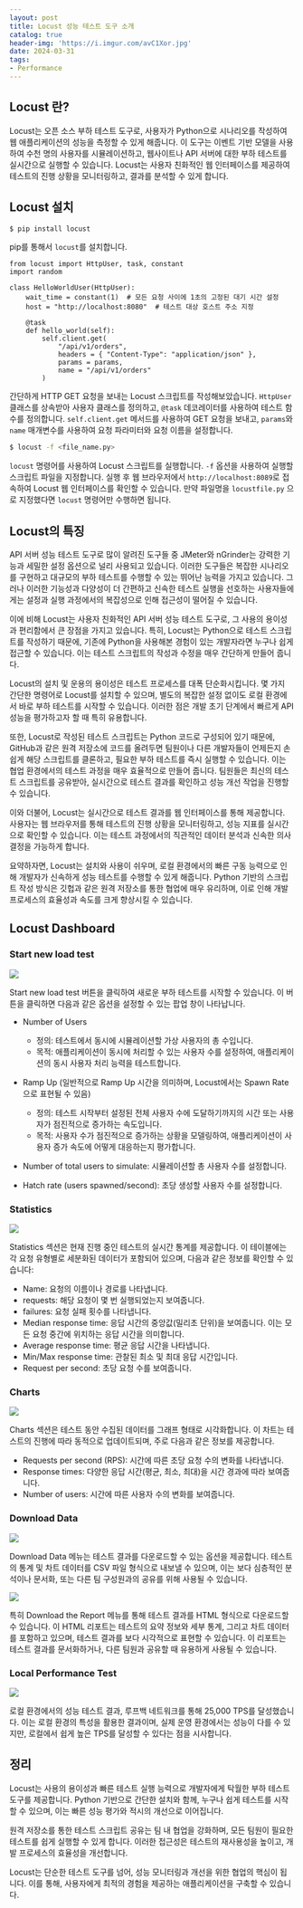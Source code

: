 ```yaml
---
layout: post
title: Locust 성능 테스트 도구 소개 
catalog: true
header-img: 'https://i.imgur.com/avC1Xor.jpg'
date: 2024-03-31
tags:
- Performance
---
```


## Locust 란?

Locust는 오픈 소스 부하 테스트 도구로, 사용자가 Python으로 시나리오를 작성하여 웹 애플리케이션의 성능을 측정할 수 있게 해줍니다. 이 도구는 이벤트 기반 모델을 사용하여 수천 명의 사용자를 시뮬레이션하고, 웹사이트나 API 서버에 대한 부하 테스트를 실시간으로 실행할 수 있습니다. Locust는 사용자 친화적인 웹 인터페이스를 제공하여 테스트의 진행 상황을 모니터링하고, 결과를 분석할 수 있게 합니다.

## Locust 설치

```bash
$ pip install locust
```

pip를 통해서 `locust`를 설치합니다.

```pycon
from locust import HttpUser, task, constant
import random

class HelloWorldUser(HttpUser):
    wait_time = constant(1)  # 모든 요청 사이에 1초의 고정된 대기 시간 설정
    host = "http://localhost:8080"  # 테스트 대상 호스트 주소 지정

    @task
    def hello_world(self):
        self.client.get(
            "/api/v1/orders",
            headers = { "Content-Type": "application/json" },
            params = params,
            name = "/api/v1/orders"
        )
```

간단하게 HTTP GET 요청을 보내는 Locust 스크립트를 작성해보았습니다. `HttpUser` 클래스를 상속받아 사용자 클래스를 정의하고, `@task` 데코레이터를 사용하여 테스트 함수를 정의합니다. `self.client.get` 메서드를 사용하여 GET 요청을 보내고, `params`와 `name` 매개변수를 사용하여 요청 파라미터와 요청 이름을 설정합니다.

```bash
$ locust -f <file_name.py>
```

`locust` 명령어를 사용하여 Locust 스크립트를 실행합니다. `-f` 옵션을 사용하여 실행할 스크립트 파일을 지정합니다. 실행 후 웹 브라우저에서 `http://localhost:8089`로 접속하여 Locust 웹 인터페이스를 확인할 수 있습니다. 만약 파일명을 `locustfile.py` 으로 지정했다면 `locust` 명령어만 수행하면 됩니다.

## Locust의 특징

API 서버 성능 테스트 도구로 많이 알려진 도구들 중 JMeter와 nGrinder는 강력한 기능과 세밀한 설정 옵션으로 널리 사용되고 있습니다. 이러한 도구들은 복잡한 시나리오를 구현하고 대규모의 부하 테스트를 수행할 수 있는 뛰어난 능력을 가지고 있습니다. 그러나 이러한 기능성과 다양성이 더 간편하고 신속한 테스트 실행을 선호하는 사용자들에게는 설정과 실행 과정에서의 복잡성으로 인해 접근성이 떨어질 수 있습니다.

이에 비해 Locust는 사용자 친화적인 API 서버 성능 테스트 도구로, 그 사용의 용이성과 편리함에서 큰 장점을 가지고 있습니다. 특히, Locust는 Python으로 테스트 스크립트를 작성하기 때문에, 기존에 Python을 사용해본 경험이 있는 개발자라면 누구나 쉽게 접근할 수 있습니다. 이는 테스트 스크립트의 작성과 수정을 매우 간단하게 만들어 줍니다.

Locust의 설치 및 운용의 용이성은 테스트 프로세스를 대폭 단순화시킵니다. 몇 가지 간단한 명령어로 Locust를 설치할 수 있으며, 별도의 복잡한 설정 없이도 로컬 환경에서 바로 부하 테스트를 시작할 수 있습니다. 이러한 점은 개발 초기 단계에서 빠르게 API 성능을 평가하고자 할 때 특히 유용합니다.

또한, Locust로 작성된 테스트 스크립트는 Python 코드로 구성되어 있기 때문에, GitHub과 같은 원격 저장소에 코드를 올려두면 팀원이나 다른 개발자들이 언제든지 손쉽게 해당 스크립트를 클론하고, 필요한 부하 테스트를 즉시 실행할 수 있습니다. 이는 협업 환경에서의 테스트 과정을 매우 효율적으로 만들어 줍니다. 팀원들은 최신의 테스트 스크립트를 공유받아, 실시간으로 테스트 결과를 확인하고 성능 개선 작업을 진행할 수 있습니다.

이와 더불어, Locust는 실시간으로 테스트 결과를 웹 인터페이스를 통해 제공합니다. 사용자는 웹 브라우저를 통해 테스트의 진행 상황을 모니터링하고, 성능 지표를 실시간으로 확인할 수 있습니다. 이는 테스트 과정에서의 직관적인 데이터 분석과 신속한 의사 결정을 가능하게 합니다.

요약하자면, Locust는 설치와 사용이 쉬우며, 로컬 환경에서의 빠른 구동 능력으로 인해 개발자가 신속하게 성능 테스트를 수행할 수 있게 해줍니다. Python 기반의 스크립트 작성 방식은 깃헙과 같은 원격 저장소를 통한 협업에 매우 유리하며, 이로 인해 개발 프로세스의 효율성과 속도를 크게 향상시킬 수 있습니다.

## Locust Dashboard

### Start new load test

![](https://raw.githubusercontent.com/cheese10yun/blog-sample/master/locust/imag/locust_005.png)

Start new load test 버튼을 클릭하여 새로운 부하 테스트를 시작할 수 있습니다. 이 버튼을 클릭하면 다음과 같은 옵션을 설정할 수 있는 팝업 창이 나타납니다.

* Number of Users
  * 정의: 테스트에서 동시에 시뮬레이션할 가상 사용자의 총 수입니다.
  * 목적: 애플리케이션이 동시에 처리할 수 있는 사용자 수를 설정하여, 애플리케이션의 동시 사용자 처리 능력을 테스트합니다.
* Ramp Up (일반적으로 Ramp Up 시간을 의미하며, Locust에서는 Spawn Rate으로 표현될 수 있음)
  * 정의: 테스트 시작부터 설정된 전체 사용자 수에 도달하기까지의 시간 또는 사용자가 점진적으로 증가하는 속도입니다.
  * 목적: 사용자 수가 점진적으로 증가하는 상황을 모델링하여, 애플리케이션이 사용자 증가 속도에 어떻게 대응하는지 평가합니다.

* Number of total users to simulate: 시뮬레이션할 총 사용자 수를 설정합니다.
* Hatch rate (users spawned/second): 초당 생성할 사용자 수를 설정합니다.

### Statistics

![](https://raw.githubusercontent.com/cheese10yun/blog-sample/master/locust/imag/locust_001.png)

Statistics 섹션은 현재 진행 중인 테스트의 실시간 통계를 제공합니다. 이 테이블에는 각 요청 유형별로 세분화된 데이터가 포함되어 있으며, 다음과 같은 정보를 확인할 수 있습니다:

* Name: 요청의 이름이나 경로를 나타냅니다.
* requests: 해당 요청이 몇 번 실행되었는지 보여줍니다.
* failures: 요청 실패 횟수를 나타냅니다.
* Median response time: 응답 시간의 중앙값(밀리초 단위)을 보여줍니다. 이는 모든 요청 중간에 위치하는 응답 시간을 의미합니다.
* Average response time: 평균 응답 시간을 나타냅니다.
* Min/Max response time: 관찰된 최소 및 최대 응답 시간입니다.
* Request per second: 초당 요청 수를 보여줍니다.

### Charts

![](https://raw.githubusercontent.com/cheese10yun/blog-sample/master/locust/imag/locust_002.png)

Charts 섹션은 테스트 동안 수집된 데이터를 그래프 형태로 시각화합니다. 이 차트는 테스트의 진행에 따라 동적으로 업데이트되며, 주로 다음과 같은 정보를 제공합니다.

* Requests per second (RPS): 시간에 따른 초당 요청 수의 변화를 나타냅니다.
* Response times: 다양한 응답 시간(평균, 최소, 최대)을 시간 경과에 따라 보여줍니다.
* Number of users: 시간에 따른 사용자 수의 변화를 보여줍니다.

### Download Data

![](https://raw.githubusercontent.com/cheese10yun/blog-sample/master/locust/imag/locust_003.png)

Download Data 메뉴는 테스트 결과를 다운로드할 수 있는 옵션을 제공합니다. 테스트의 통계 및 차트 데이터를 CSV 파일 형식으로 내보낼 수 있으며, 이는 보다 심층적인 분석이나 문서화, 또는 다른 팀 구성원과의 공유를 위해 사용될 수 있습니다.

![](https://raw.githubusercontent.com/cheese10yun/blog-sample/master/locust/imag/locust_004.png)

특히 Download the Report 메뉴를 통해 테스트 결과를 HTML 형식으로 다운로드할 수 있습니다. 이 HTML 리포트는 테스트의 요약 정보와 세부 통계, 그리고 차트 데이터를 포함하고 있으며, 테스트 결과를 보다 시각적으로 표현할 수 있습니다. 이 리포트는 테스트 결과를 문서화하거나, 다른 팀원과 공유할 때 유용하게 사용될 수 있습니다.


### Local Performance Test

![](https://raw.githubusercontent.com/cheese10yun/blog-sample/master/locust/imag/locust_006.png)

로컬 환경에서의 성능 테스트 결과, 루프백 네트워크를 통해 25,000 TPS를 달성했습니다. 이는 로컬 환경의 특성을 활용한 결과이며, 실제 운영 환경에서는 성능이 다를 수 있지만, 로컬에서 쉽게 높은 TPS를 달성할 수 있다는 점을 시사합니다.

## 정리

Locust는 사용의 용이성과 빠른 테스트 실행 능력으로 개발자에게 탁월한 부하 테스트 도구를 제공합니다. Python 기반으로 간단한 설치와 함께, 누구나 쉽게 테스트를 시작할 수 있으며, 이는 빠른 성능 평가와 적시의 개선으로 이어집니다.

원격 저장소를 통한 테스트 스크립트 공유는 팀 내 협업을 강화하며, 모든 팀원이 필요한 테스트를 쉽게 실행할 수 있게 합니다. 이러한 접근성은 테스트의 재사용성을 높이고, 개발 프로세스의 효율성을 개선합니다.

Locust는 단순한 테스트 도구를 넘어, 성능 모니터링과 개선을 위한 협업의 핵심이 됩니다. 이를 통해, 사용자에게 최적의 경험을 제공하는 애플리케이션을 구축할 수 있습니다.
